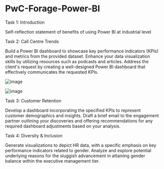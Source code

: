 # PwC-Forage-Power-BI

Task 1: Introduction

Self-reflection statement of benefits of using Power BI at industrial level

Task 2: Call Centre Trends

Build a Power BI dashboard to showcase key performance indicators (KPIs) and metrics from the provided dataset. Enhance your data visualization skills by utilizing resources such as podcasts and articles. Address the client's request by creating a well-designed Power BI dashboard that effectively communicates the requested KPIs.

![image](https://github.com/ynmhatre/PwC-Forage-Power-BI/assets/57178366/5e66be3c-4f9d-4efa-adf8-ae4d25069412)

![image](https://github.com/ynmhatre/PwC-Forage-Power-BI/assets/57178366/0f4eb3ee-132e-4fb1-923e-a1ebb595a256)

Task 3: Customer Retention


Develop a dashboard incorporating the specified KPIs to represent customer demographics and insights. Draft a brief email to the engagement partner outlining your discoveries and offering recommendations for any required dashboard adjustments based on your analysis.

Task 4: Diversity & Inclusion

Generate visualizations to depict HR data, with a specific emphasis on key performance indicators related to gender. Analyze and explore potential underlying reasons for the sluggish advancement in attaining gender balance within the executive management tier.

